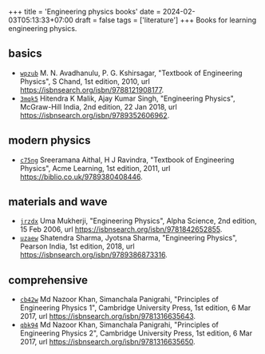 +++
title = 'Engineering physics books'
date = 2024-02-03T05:13:33+07:00
draft = false
tags = ['literature']
+++
Books for learning engineering physics.
<!--more-->


## basics
+ [`wpzub`](https://osf.io/wpzub) M. N. Avadhanulu, P. G. Kshirsagar, "Textbook of Engineering Physics", S Chand, 1st edition, 2010, url https://isbnsearch.org/isbn/9788121908177.
+ [`3mqk5`](https://osf.io/3mqk5) Hitendra K Malik, Ajay Kumar Singh, "Engineering Physics", McGraw-Hill India, 2nd edition, 22 Jan 2018, url https://isbnsearch.org/isbn/9789352606962. 


## modern physics
+ [`c75ng`](https://osf.io/c75ng) Sreeramana Aithal, H J Ravindra, "Textbook of Engineering Physics", Acme Learning, 1st edition, 2011, url https://biblio.co.uk/9789380408446.


## materials and wave
+ [`jrzdx`](https://osf.io/jrzdx) Uma Mukherji, "Engineering Physics", Alpha Science, 2nd edition, 15 Feb 2006, url https://isbnsearch.org/isbn/9781842652855.
+ [`uzaew`](https://osf.io/uzaew) Shatendra Sharma, Jyotsna Sharma, "Engineering Physics", Pearson India, 1st edition, 2018, url https://isbnsearch.org/isbn/9789386873316.


## comprehensive
+ [`cb42w`](https://osf.io/cb42w) Md Nazoor Khan, Simanchala Panigrahi, "Principles of Engineering Physics 1", Cambridge University Press, 1st edition, 6 Mar 2017, url https://isbnsearch.org/isbn/9781316635643.
+ [`qbk94`](https://osf.io/qbk94) Md Nazoor Khan, Simanchala Panigrahi, "Principles of Engineering Physics 2", Cambridge University Press, 1st edition, 6 Mar 2017, url https://isbnsearch.org/isbn/9781316635650.
